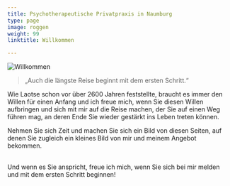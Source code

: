 ```yaml
---
title: Psychotherapeutische Privatpraxis in Naumburg
type: page
image: roggen
weight: 99
linktitle: Willkommen

---
```

![Willkommen](/images/zen-stones-water.jpg "Guido Lindner")

> „Auch die längste Reise beginnt mit dem ersten Schritt.“

Wie Laotse schon vor über 2600 Jahren feststellte, braucht es immer den Willen für einen Anfang und ich freue mich, wenn Sie diesen Willen aufbringen und sich mit mir auf die Reise machen, der Sie auf einen Weg führen mag, an deren Ende Sie wieder gestärkt ins Leben treten können.<br>

Nehmen Sie sich Zeit und machen Sie sich ein Bild von diesen Seiten, auf denen Sie zugleich ein kleines Bild von mir und meinem Angebot bekommen.

<br> Und wenn es Sie anspricht, freue ich mich, wenn Sie sich bei mir melden und mit dem ersten Schritt beginnen!